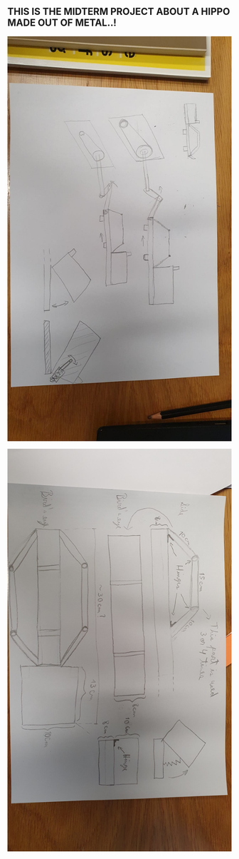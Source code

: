## THIS IS THE MIDTERM PROJECT ABOUT A HIPPO MADE OUT OF METAL..!

![Metal Hippo Sketch 1](MetalHippoSketch1.jpg)


![Metal Hippo Measurements 1](MetalHippoMeasurements1.jpg)

